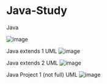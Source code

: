 # Java-Study
Java 

![image](https://user-images.githubusercontent.com/56474558/209448673-47a88ff0-e007-4365-ad8e-407bd18b89da.png)


Java extends 1
UML
![image](https://user-images.githubusercontent.com/56474558/209448626-6f1a5553-53a2-4483-a8d3-077c9165a1f8.png)

Java extends 2
UML
![image](https://user-images.githubusercontent.com/56474558/209448889-35612170-605e-4d77-9b93-36b776841cb3.png)

Java Project 1 (not full)
UML
![image](https://user-images.githubusercontent.com/56474558/209449401-9d0e9030-f9ad-4c2a-9b0e-333f466baa33.png)
